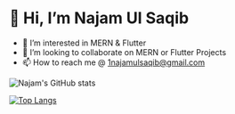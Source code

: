 # 👋 Hi, I’m Najam Ul Saqib
- 👀 I’m interested in MERN & Flutter
- 💞️ I’m looking to collaborate on MERN or Flutter Projects
- 📫 How to reach me @ 1najamulsaqib@gmail.com

![Najam's GitHub stats](https://github-readme-stats.vercel.app/api?username=najamulsaqib&show_icons=true&theme=github_dark)

[![Top Langs](https://github-readme-stats.vercel.app/api/top-langs/?username=najamulsaqib)](https://github.com/anuraghazra/github-readme-stats)

